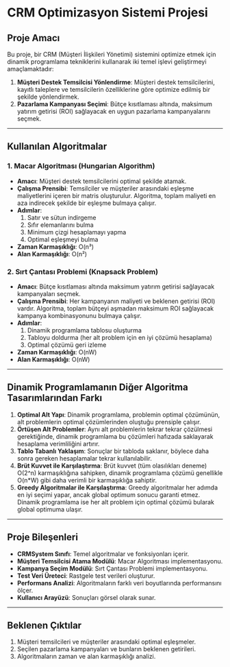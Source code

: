 # CRM Optimizasyon Sistemi Projesi

## Proje Amacı
Bu proje, bir CRM (Müşteri İlişkileri Yönetimi) sistemini optimize etmek için dinamik programlama tekniklerini kullanarak iki temel işlevi geliştirmeyi amaçlamaktadır:
1. **Müşteri Destek Temsilcisi Yönlendirme**: Müşteri destek temsilcilerini, kayıtlı taleplere ve temsilcilerin özelliklerine göre optimize edilmiş bir şekilde yönlendirmek.
2. **Pazarlama Kampanyası Seçimi**: Bütçe kısıtlaması altında, maksimum yatırım getirisi (ROI) sağlayacak en uygun pazarlama kampanyalarını seçmek.

---

## Kullanılan Algoritmalar

### 1. Macar Algoritması (Hungarian Algorithm)
- **Amacı**: Müşteri destek temsilcilerini optimal şekilde atamak.
- **Çalışma Prensibi**: Temsilciler ve müşteriler arasındaki eşleşme maliyetlerini içeren bir matris oluşturulur. Algoritma, toplam maliyeti en aza indirecek şekilde bir eşleşme bulmaya çalışır.
- **Adımlar**:
  1. Satır ve sütun indirgeme
  2. Sıfır elemanlarını bulma
  3. Minimum çizgi hesaplamayı yapma
  4. Optimal eşleşmeyi bulma
- **Zaman Karmaşıklığı**: O(n³)
- **Alan Karmaşıklığı**: O(n²)

### 2. Sırt Çantası Problemi (Knapsack Problem)
- **Amacı**: Bütçe kısıtlaması altında maksimum yatırım getirisi sağlayacak kampanyaları seçmek.
- **Çalışma Prensibi**: Her kampanyanın maliyeti ve beklenen getirisi (ROI) vardır. Algoritma, toplam bütçeyi aşmadan maksimum ROI sağlayacak kampanya kombinasyonunu bulmaya çalışır.
- **Adımlar**:
  1. Dinamik programlama tablosu oluşturma
  2. Tabloyu doldurma (her alt problem için en iyi çözümü hesaplama)
  3. Optimal çözümü geri izleme
- **Zaman Karmaşıklığı**: O(nW)
- **Alan Karmaşıklığı**: O(nW)

---

## Dinamik Programlamanın Diğer Algoritma Tasarımlarından Farkı

1. **Optimal Alt Yapı**: Dinamik programlama, problemin optimal çözümünün, alt problemlerin optimal çözümlerinden oluştuğu prensiple çalışır.
2. **Örtüşen Alt Problemler**: Aynı alt problemlerin tekrar tekrar çözülmesi gerektiğinde, dinamik programlama bu çözümleri hafızada saklayarak hesaplama verimliliğini artırır.
3. **Tablo Tabanlı Yaklaşım**: Sonuçlar bir tabloda saklanır, böylece daha sonra gereken hesaplamalar tekrar kullanılabilir.
4. **Brüt Kuvvet ile Karşılaştırma**: Brüt kuvvet (tüm olasılıkları deneme) O(2^n) karmaşıklığına sahipken, dinamik programlama çözümü genellikle O(n*W) gibi daha verimli bir karmaşıklığa sahiptir.
5. **Greedy Algoritmalar ile Karşılaştırma**: Greedy algoritmalar her adımda en iyi seçimi yapar, ancak global optimum sonucu garanti etmez. Dinamik programlama ise her alt problem için optimal çözümü bularak global optimuma ulaşır.

---

## Proje Bileşenleri

- **CRMSystem Sınıfı**: Temel algoritmalar ve fonksiyonları içerir.
- **Müşteri Temsilcisi Atama Modülü**: Macar Algoritması implementasyonu.
- **Kampanya Seçim Modülü**: Sırt Çantası Problemi implementasyonu.
- **Test Veri Üreteci**: Rastgele test verileri oluşturur.
- **Performans Analizi**: Algoritmaların farklı veri boyutlarında performansını ölçer.
- **Kullanıcı Arayüzü**: Sonuçları görsel olarak sunar.

---

## Beklenen Çıktılar

1. Müşteri temsilcileri ve müşteriler arasındaki optimal eşleşmeler.
2. Seçilen pazarlama kampanyaları ve bunların beklenen getirileri.
3. Algoritmaların zaman ve alan karmaşıklığı analizi.

